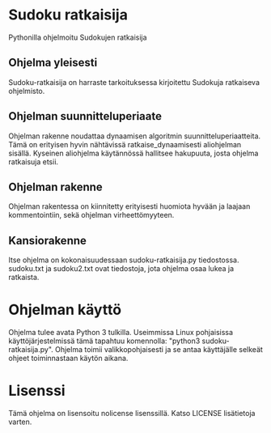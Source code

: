 # Sudoku ratkaisija
Pythonilla ohjelmoitu Sudokujen ratkaisija

## Ohjelma yleisesti
Sudoku-ratkaisija on harraste tarkoituksessa kirjoitettu Sudokuja ratkaiseva ohjelmisto.

## Ohjelman suunnitteluperiaate
Ohjelman rakenne noudattaa dynaamisen algoritmin suunnitteluperiaatteita. Tämä on erityisen hyvin nähtävissä ratkaise_dynaamisesti aliohjelman sisällä. Kyseinen aliohjelma käytännössä hallitsee hakupuuta, josta ohjelma ratkaisuja etsii.

## Ohjelman rakenne
Ohjelman rakentessa on kiinnitetty erityisesti huomiota hyvään ja laajaan kommentointiin, sekä ohjelman virheettömyyteen.

## Kansiorakenne
Itse ohjelma on kokonaisuudessaan sudoku-ratkaisija.py tiedostossa. sudoku.txt ja sudoku2.txt ovat tiedostoja, jota ohjelma osaa lukea ja ratkaista.

# Ohjelman käyttö
Ohjelma tulee avata Python 3 tulkilla. Useimmissa Linux pohjaisissa käyttöjärjestelmissä tämä tapahtuu komennolla: "python3 sudoku-ratkaisija.py". Ohjelma toimii valikkopohjaisesti ja se antaa käyttäjälle selkeät ohjeet toiminnastaan käytön aikana.

# Lisenssi
Tämä ohjelma on lisensoitu nolicense lisenssillä. Katso LICENSE lisätietoja varten.
